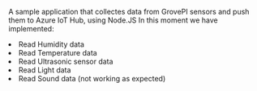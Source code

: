 A sample application that collectes data from GrovePI sensors and push them to Azure IoT Hub, using Node.JS
In this moment we have implemented:
<ls>
<li>Read Humidity data</li>
<li>Read Temperature data</li>
<li>Read Ultrasonic sensor data</li>
<li>Read Light data</li>
<li>Read Sound data (not working as expected)</li>
</ls>
